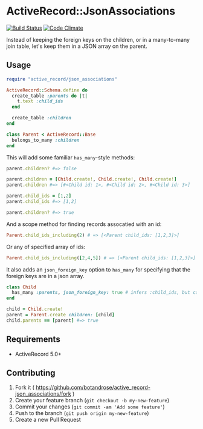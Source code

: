 # ActiveRecord::JsonAssociations

[![Build Status](https://travis-ci.org/botandrose/active_record-json_associations.svg)](https://travis-ci.org/botandrose/active_record-json_associations)
[![Code Climate](https://codeclimate.com/github/botandrose/active_record-json_associations/badges/gpa.svg)](https://codeclimate.com/github/botandrose/active_record-json_associations)

Instead of keeping the foreign keys on the children, or in a many-to-many join table, let's keep them in a JSON array on the parent.

## Usage

```ruby
require "active_record/json_associations"

ActiveRecord::Schema.define do
  create_table :parents do |t|
    t.text :child_ids
  end

  create_table :children
end

class Parent < ActiveRecord::Base
  belongs_to_many :children
end
```

This will add some familiar `has_many`-style methods:

```ruby
parent.children? #=> false

parent.children = [Child.create!, Child.create!, Child.create!]
parent.children #=> [#<Child id: 1>, #<Child id: 2>, #<Child id: 3>]

parent.child_ids = [1,2]
parent.child_ids #=> [1,2]

parent.children? #=> true
```

And a scope method for finding records assocatied with an id:

```ruby
Parent.child_ids_including(2) # => [<Parent child_ids: [1,2,3]>]
```

Or any of specified array of ids:

```ruby
Parent.child_ids_including([2,4,5]) # => [<Parent child_ids: [1,2,3]>]
```

It also adds an `json_foreign_key` option to `has_many` for specifying that the foreign keys are in a json array.

```ruby
class Child
  has_many :parents, json_foreign_key: true # infers :child_ids, but can be overridden
end

child = Child.create!
parent = Parent.create children: [child]
child.parents == [parent] #=> true
```

## Requirements

* ActiveRecord 5.0+

## Contributing

1. Fork it ( https://github.com/botandrose/active_record-json_associations/fork )
2. Create your feature branch (`git checkout -b my-new-feature`)
3. Commit your changes (`git commit -am 'Add some feature'`)
4. Push to the branch (`git push origin my-new-feature`)
5. Create a new Pull Request

